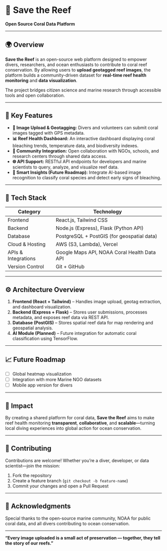# 🌊 Save the Reef  
**Open Source Coral Data Platform**  

---

## 🌍 Overview
**Save the Reef** is an open-source web platform designed to empower divers, researchers, and ocean enthusiasts to contribute to coral reef conservation. By allowing users to **upload geotagged reef images**, the platform builds a community-driven dataset for **real-time reef health monitoring** and **data visualization**.

The project bridges citizen science and marine research through accessible tools and open collaboration.

---

## 🪸 Key Features
- **📸 Image Upload & Geotagging:** Divers and volunteers can submit coral images tagged with GPS metadata.  
- **📊 Reef Health Dashboard:** An interactive dashboard displaying coral bleaching trends, temperature data, and biodiversity indexes.  
- **🤝 Community Integration:** Open collaboration with NGOs, schools, and research centers through shared data access.  
- **🌐 API Support:** RESTful API endpoints for developers and marine scientists to query, analyze, and visualize reef data.  
- **🧠 Smart Insights (Future Roadmap):** Integrate AI-based image recognition to classify coral species and detect early signs of bleaching.  

---

## 🧩 Tech Stack
| Category | Technology |
|-----------|-------------|
| Frontend | React.js, Tailwind CSS |
| Backend | Node.js (Express), Flask (Python API) |
| Database | PostgreSQL + PostGIS (for geospatial data) |
| Cloud & Hosting | AWS (S3, Lambda), Vercel |
| APIs & Integrations | Google Maps API, NOAA Coral Health Data API |
| Version Control | Git + GitHub |

---

## ⚙️ Architecture Overview
1. **Frontend (React + Tailwind)** – Handles image upload, geotag extraction, and dashboard visualization.  
2. **Backend (Express + Flask)** – Stores user submissions, processes metadata, and exposes reef data via REST API.  
3. **Database (PostGIS)** – Stores spatial reef data for map rendering and geospatial analysis.  
4. **AI Module (Planned)** – Future integration for automatic coral classification using TensorFlow.  

---

## 📈 Future Roadmap
- [ ] Global heatmap visualization  
- [ ] Integration with more Marine NGO datasets  
- [ ] Mobile app version for divers  

---

## 🌱 Impact
By creating a shared platform for coral data, **Save the Reef** aims to make reef health monitoring **transparent**, **collaborative**, and **scalable**—turning local diving experiences into global action for ocean conservation.

---

## 🤝 Contributing
Contributions are welcome! Whether you’re a diver, developer, or data scientist—join the mission:
1. Fork the repository  
2. Create a feature branch (`git checkout -b feature-name`)  
3. Commit your changes and open a Pull Request  

---

## 🧜 Acknowledgments
Special thanks to the open-source marine community, NOAA for public coral data, and all divers contributing to ocean conservation.

---

**“Every image uploaded is a small act of preservation — together, they tell the story of our reefs.”**
